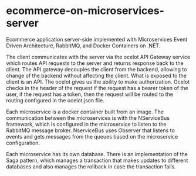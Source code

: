 # ecommerce-on-microservices-server
Ecommerce application server-side implemented with Microservices Event
Driven Architecture, RabbitMQ, and Docker Containers on .NET.

The client communicates with the server via the ocelot API Gateway service which routes API requests to the server and returns response back to the client.
The API gateway decouples the client from the backend, allowing to change of the backend without affecting the client.
What is exposed to the client is an API.
The ocelot gives us the ability to make authorization. Ocelot checks in the header of the request if the request has a bearer token of the user, 
if the request has a token, then the request will be routed to the routing configured in the ocelot.json file.

Each microservice is a docker container built from an image. The communication between the microservices is with the NServiceBus framework, which is configured
in the microservice to listen to the RabbitMQ message broker. NserviceBus uses Observer that listens to events and gets messages from the queues based on the 
microservice configuration.

Each microservice has its own database. There is an implementation of the Saga pattern, which manages a transaction that makes updates to different databases and also
manages the rollback in case the transaction fails.


